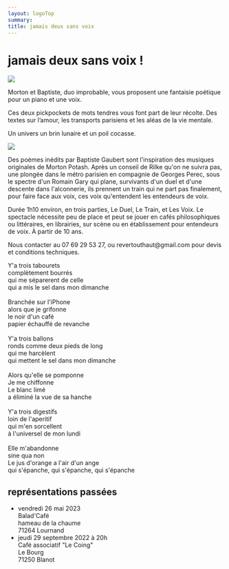 ```yaml
---
layout: logoTop
summary:
title: jamais deux sans voix
---
```

<h1>jamais deux sans voix&nbsp;!</h1>
<div>
    <img src="https://res.cloudinary.com/dnxcesebo/image/upload/q_auto,f_auto/v1692958567/megaphone-ear-to-ear_tzatsn.png">
</div>
<p class="intro-text">Morton et Baptiste, duo improbable, vous proposent une fantaisie poétique pour un piano et une voix.

Ces deux pickpockets de mots tendres vous font part de leur récolte. Des textes sur l’amour, les transports parisiens et les aléas de la vie mentale.

Un univers un brin lunaire et un poil cocasse.
</p>
<div class="center-block">
    <img src="https://res.cloudinary.com/dnxcesebo/image/upload/q_auto,f_auto/v1692959301/le-duel-baptiste-morton-party-hats_bsdi6j.jpg">
</div>
<p class="intro-text">Des poèmes inédits par Baptiste Gaubert sont l'inspiration des musiques originales de Morton Potash. Après un conseil de Rilke qu'on ne suivra pas, une plongée dans le métro parisien en compagnie de Georges Perec, sous le spectre d'un Romain Gary qui plane, survivants d'un duel et d'une descente dans l'alconnerie, ils prennent un train qui ne part pas finalement, pour faire face aux voix, ces voix qu'entendent les entendeurs de voix.</p>

<p class="intro-text">Durée 1h10 environ, en trois parties, Le Duel, Le Train, et Les Voix. Le spectacle nécessite peu de place et peut se jouer en cafés philosophiques ou littéraires, en librairies, sur scène ou en établissement pour entendeurs de voix. À partir de 10 ans.</p>

<p class="intro-text">Nous contacter au 07 69 29 53 27, ou revertouthaut@gmail.com pour devis et conditions techniques.</p>

<p class="quote">
Y'a trois tabourets<br>
complètement bourrés<br>
qui me séparerent de celle<br>
qui a mis le sel dans mon dimanche<br>
<br>
Branchée sur l'iPhone<br>
alors que je grifonne<br>
le noir d'un café<br>
papier échauffé de revanche<br>
<br>
Y'a trois ballons<br>
ronds comme deux pieds de long<br>
qui me harcèlent<br>
qui mettent le sel dans mon dimanche<br>
<br>
Alors qu'elle se pomponne<br>
Je me chiffonne<br>
Le blanc limé<br>
a éliminé la vue de sa hanche<br>
<br>
Y'a trois digestifs<br>
loin de l'aperitif<br>
qui m'en sorcellent<br>
à l'universel de mon lundi<br>
<br>
Elle m'abandonne<br>
sine qua non<br>
Le jus d'orange a l'air d'un ange<br>
qui s'épanche, qui s'épanche, qui s'épanche
</p>

<h2>représentations passées</h2>
<ul class="past">
    <li>vendredi 26 mai 2023<br>
        Balad'Café<br>
        hameau de la chaume<br>
        71264 Lournand
    </li>
    <li>jeudi 29 septembre 2022 à 20h<br>
        Café associatif "Le Coing"<br>
        Le Bourg<br>
        71250 Blanot
    </li>
</ul>

